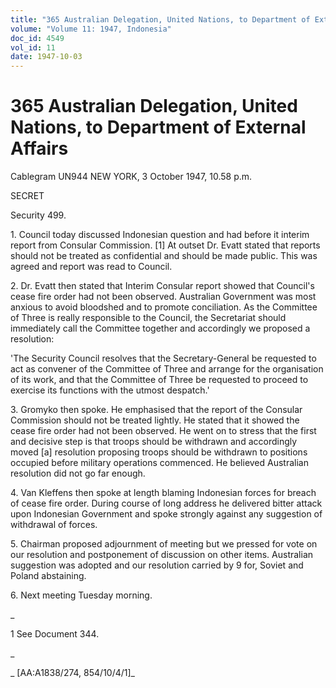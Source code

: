 ```yaml
---
title: "365 Australian Delegation, United Nations, to Department of External Affairs"
volume: "Volume 11: 1947, Indonesia"
doc_id: 4549
vol_id: 11
date: 1947-10-03
---
```


# 365 Australian Delegation, United Nations, to Department of External Affairs

Cablegram UN944 NEW YORK, 3 October 1947, 10.58 p.m.

SECRET

Security 499.

1\. Council today discussed Indonesian question and had before it interim report from Consular Commission. [1] At outset Dr. Evatt stated that reports should not be treated as confidential and should be made public. This was agreed and report was read to Council.

2\. Dr. Evatt then stated that Interim Consular report showed that Council's cease fire order had not been observed. Australian Government was most anxious to avoid bloodshed and to promote conciliation. As the Committee of Three is really responsible to the Council, the Secretariat should immediately call the Committee together and accordingly we proposed a resolution:

'The Security Council resolves that the Secretary-General be requested to act as convener of the Committee of Three and arrange for the organisation of its work, and that the Committee of Three be requested to proceed to exercise its functions with the utmost despatch.'

3\. Gromyko then spoke. He emphasised that the report of the Consular Commission should not be treated lightly. He stated that it showed the cease fire order had not been observed. He went on to stress that the first and decisive step is that troops should be withdrawn and accordingly moved [a] resolution proposing troops should be withdrawn to positions occupied before military operations commenced. He believed Australian resolution did not go far enough.

4\. Van Kleffens then spoke at length blaming Indonesian forces for breach of cease fire order. During course of long address he delivered bitter attack upon Indonesian Government and spoke strongly against any suggestion of withdrawal of forces.

5\. Chairman proposed adjournment of meeting but we pressed for vote on our resolution and postponement of discussion on other items. Australian suggestion was adopted and our resolution carried by 9 for, Soviet and Poland abstaining.

6\. Next meeting Tuesday morning.

_

1 See Document 344.

_

_ [AA:A1838/274, 854/10/4/1]_
